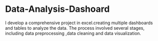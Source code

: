 # Data-Analysis-Dashoard
I develop a comprehensive project in excel.creating multiple dashboards and tables to analyze the data. The process involved several stages, including data preprocessing ,data cleaning and data visualization.
